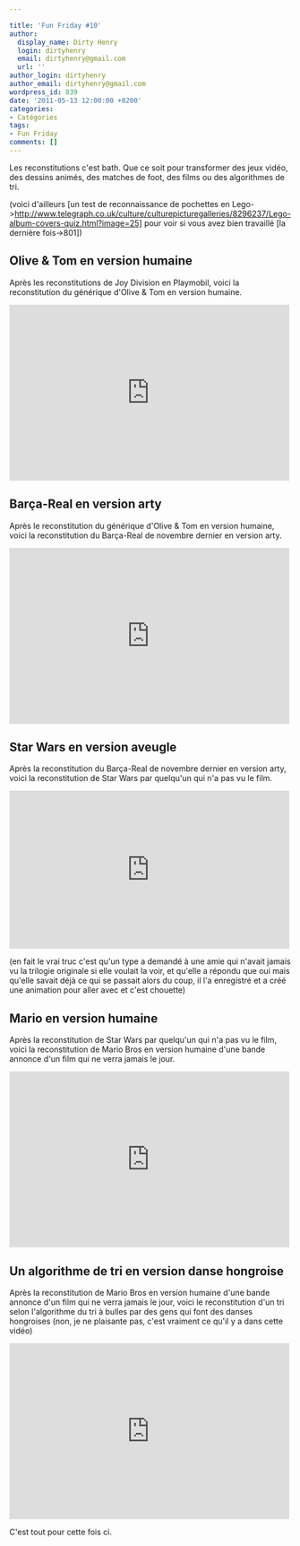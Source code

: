 ```yaml
---

title: 'Fun Friday #10'
author:
  display_name: Dirty Henry
  login: dirtyhenry
  email: dirtyhenry@gmail.com
  url: ''
author_login: dirtyhenry
author_email: dirtyhenry@gmail.com
wordpress_id: 839
date: '2011-05-13 12:00:00 +0200'
categories:
- Catégories
tags:
- Fun Friday
comments: []
---
```

Les reconstitutions c'est bath. Que ce soit pour transformer des jeux vidéo, des dessins animés, des matches de foot, des films ou des algorithmes de tri.

(voici d'ailleurs [un test de reconnaissance de pochettes en Lego->http://www.telegraph.co.uk/culture/culturepicturegalleries/8296237/Lego-album-covers-quiz.html?image=25] pour voir si vous avez bien travaillé [la dernière fois->801])

<h2>Olive & Tom en version humaine</h2>

Après les reconstitutions de Joy Division en Playmobil, voici la reconstitution du générique d'Olive & Tom en version humaine.

<iframe width="500" height="314" src="http://www.youtube.com/embed/BU0f4YKNSYs?rel=0" frameborder="0" allowfullscreen></iframe>

<h2>Barça-Real en version arty</h2>

Après le reconstitution du générique d'Olive & Tom en version humaine, voici la reconstitution du Barça-Real de novembre dernier en version arty.

<iframe width="500" height="314" src="http://www.youtube.com/embed/uGUtpF2n5aM?rel=0" frameborder="0" allowfullscreen></iframe>


<h2>Star Wars en version aveugle</h2>

Après la reconstitution du Barça-Real de novembre dernier en version arty, voici la reconstitution de Star Wars par quelqu'un qui n'a pas vu le film.

<iframe src="http://player.vimeo.com/video/2809991?title=0&byline=0&portrait=0&color=ff0179" width="500" height="282" frameborder="0"></iframe>

(en fait le vrai truc c'est qu'un type a demandé à une amie qui n'avait jamais vu la trilogie originale si elle voulait la voir, et qu'elle a répondu que oui mais qu'elle savait déjà ce qui se passait alors du coup, il l'a enregistré et a créé une animation pour aller avec et c'est chouette)

<h2>Mario en version humaine</h2>

Après la reconstitution de Star Wars par quelqu'un qui n'a pas vu le film, voici la reconstitution de Mario Bros en version humaine d'une bande annonce d'un film qui ne verra jamais le jour.

<iframe width="500" height="314" src="http://www.youtube.com/embed/4TdczoetXk4?rel=0" frameborder="0" allowfullscreen></iframe>

<h2>Un algorithme de tri en version danse hongroise</h2>

Après la reconstitution de Mario Bros en version humaine d'une bande annonce d'un film qui ne verra jamais le jour, voici le reconstitution d'un tri selon l'algorithme du tri à bulles par des gens qui font des danses hongroises (non, je ne plaisante pas, c'est vraiment ce qu'il y a dans cette vidéo)

<iframe width="500" height="314" src="http://www.youtube.com/embed/lyZQPjUT5B4?rel=0" frameborder="0" allowfullscreen></iframe>

C'est tout pour cette fois ci.
